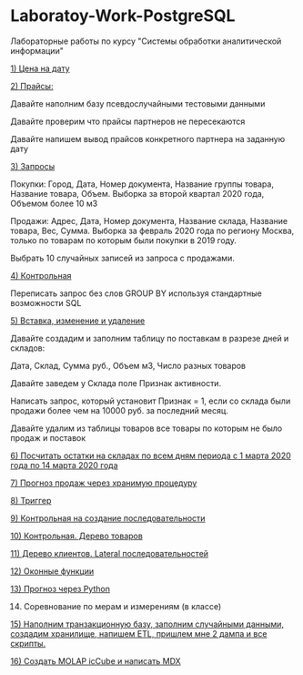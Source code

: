 # Laboratoy-Work-PostgreSQL
Лабораторные работы по курсу "Системы обработки аналитической информации"

[1) Цена  на дату](https://github.com/alena195101/Laboratoy-Work--PostgreSQL/blob/master/date-price.sql)

[2) Прайсы: ](https://github.com/alena195101/Laboratoy-Work--PostgreSQL/blob/master/prices.sql)

Давайте наполним базу псевдослучайными тестовыми данными

Давайте проверим что прайсы партнеров не пересекаются

Давайте напишем вывод прайсов конкретного партнера на заданную дату

[3) Запросы](https://github.com/alena195101/Laboratoy-Work--PostgreSQL/blob/master/query.sql)

Покупки: Город, Дата, Номер документа, Название группы товара, Название товара, Объем. Выборка за второй квартал 2020 года, Объемом более 10 м3

Продажи: Адрес, Дата, Номер документа, Название склада, Название товара, Вес, Сумма. Выборка за февраль 2020 года по региону Москва, только по товарам по которым были покупки в 2019 году.

Выбрать 10 случайных записей из запроса с продажами.

[4) Контрольная](https://github.com/alena195101/Laboratoy-Work--PostgreSQL/blob/master/test.sql)

Переписать запрос без слов GROUP BY используя стандартные возможности SQL

[5) Вставка, изменение и удаление](https://github.com/alena195101/Laboratoy-Work--PostgreSQL/blob/master/5_insert_update_delete.sql)

Давайте создадим и заполним таблицу по поставкам в разрезе дней и складов: 

Дата, Склад, Сумма руб., Объем м3, Число разных товаров

Давайте заведем у Склада поле Признак активности.

Написать запрос, который установит Признак = 1, если со склада были продажи более чем на 10000 руб. за последний месяц.

Давайте удалим из таблицы товаров все товары по которым не было продаж и поставок

[6) Посчитать остатки на складах по всем дням периода с 1 марта 2020 года по 14 марта 2020 года](https://github.com/alena195101/Laboratoy-Work--PostgreSQL/blob/master/remains_stor.sql)

[7) Прогноз продаж через хранимую процедуру](https://github.com/alena195101/Laboratoy-Work--PostgreSQL/blob/master/sales_forecast.sql)

[8) Триггер](https://github.com/alena195101/Laboratoy-Work--PostgreSQL/blob/master/triger.sql)

[9) Контрольная на создание последовательности](https://github.com/alena195101/Laboratoy-Work--PostgreSQL/blob/master/sequence.sql)

[10) Контрольная. Дерево товаров](https://github.com/alena195101/Laboratoy-Work--PostgreSQL/blob/master/tree_goods.sql)

[11) Дерево клиентов. Lateral последовательностей](https://github.com/alena195101/Laboratoy-Work--PostgreSQL/blob/master/tree_client.sql)

[12) Оконные функции](https://github.com/alena195101/Laboratoy-Work--PostgreSQL/blob/master/window_func.sql)

[13) Прогноз через Python](https://github.com/alena195101/Laboratoy-Work--PostgreSQL/blob/master/mass_forecast.ipynb)

14) Соревнование по мерам и измерениям (в классе)

[15) Наполним транзакционную базу, заполним случайными данными, создадим хранилище, напишем ETL, пришлем мне 2 дампа и все скрипты.](https://github.com/alena195101/Laboratoy-Work--PostgreSQL/tree/master/15dump)

[16) Создать MOLAP icCube и написать MDX](https://github.com/alena195101/Laboratoy-Work--PostgreSQL/blob/master/сube.pdf)
